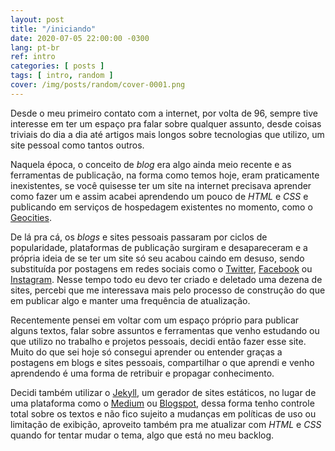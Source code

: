 ```yaml
---
layout: post
title: "/iniciando"
date: 2020-07-05 22:00:00 -0300
lang: pt-br
ref: intro
categories: [ posts ]
tags: [ intro, random ]
cover: /img/posts/random/cover-0001.png
---
```

Desde o meu primeiro contato com a internet, por volta de 96, sempre tive interesse em ter um espaço pra falar sobre qualquer assunto, desde coisas triviais do dia a dia até artigos mais longos sobre tecnologias que utilizo, um site pessoal como tantos outros.

Naquela época, o conceito de *blog* era algo ainda meio recente e as ferramentas de publicação, na forma como temos hoje, eram praticamente inexistentes, se você quisesse ter um site na internet precisava aprender como fazer um e assim acabei aprendendo um pouco de *HTML* e *CSS* e publicando em serviços de hospedagem existentes no momento, como o [Geocities][geocities].

De lá pra cá, os *blogs* e sites pessoais passaram por ciclos de popularidade, plataformas de publicação surgiram e desapareceram e a própria ideia de se ter um site só seu acabou caindo em desuso, sendo substituída por postagens em redes sociais como o [Twitter][twitter], [Facebook][facebook] ou [Instagram][instagram]. Nesse tempo todo eu devo ter criado e deletado uma dezena de sites, percebi que me interessava mais pelo processo de construção do que em publicar algo e manter uma frequência de atualização.

Recentemente pensei em voltar com um espaço próprio para publicar alguns textos, falar sobre assuntos e ferramentas que venho estudando ou que utilizo no trabalho e projetos pessoais, decidi então fazer esse site. Muito do que sei hoje só consegui aprender ou entender graças a postagens em blogs e sites pessoais, compartilhar o que aprendi e venho aprendendo é uma forma de retribuir e propagar conhecimento.

Decidi também utilizar o [Jekyll][jekyll], um gerador de sites estáticos, no lugar de uma plataforma como o [Medium][medium] ou [Blogspot][blogspot], dessa forma tenho controle total sobre os textos e não fico sujeito a mudanças em políticas de uso ou limitação de exibição, aproveito também pra me atualizar com *HTML* e *CSS* quando for tentar mudar o tema, algo que está no meu backlog.

[geocities]: https://en.wikipedia.org/wiki/Yahoo!_GeoCities
[twitter]: https://twitter.com
[facebook]: https://facebook.com
[instagram]: https://instagram.com
[jekyll]: https://jekyllrb.com
[medium]: https://medium.com
[blogspot]: https://blogspot.com